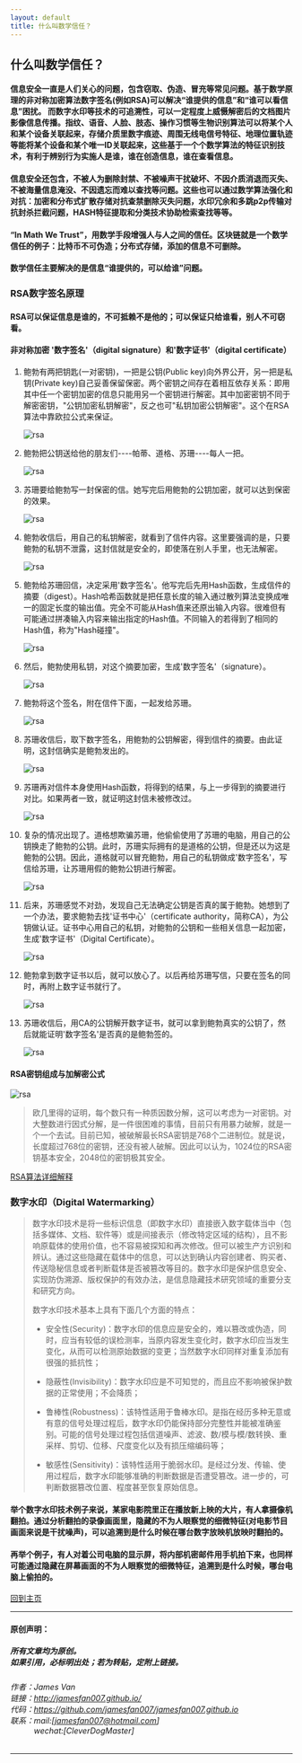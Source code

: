 ```yaml
---
layout: default
title: 什么叫数学信任？
---
```


## 什么叫数学信任？

#### 信息安全一直是人们关心的问题，包含窃取、伪造、冒充等常见问题。基于数学原理的非对称加密算法数字签名(例如RSA)可以解决“谁提供的信息”和“谁可以看信息”困扰。 而数字水印等技术的可追溯性，可以一定程度上威慑解密后的文档图片影像信息传播。指纹、语音、人脸、肢态、操作习惯等生物识别算法可以将某个人和某个设备关联起来，存储介质里数字痕迹、周围无线电信号特征、地理位置轨迹等能将某个设备和某个唯一ID关联起来，这些基于一个个数学算法的特征识别技术，有利于辨别行为实施人是谁，谁在创造信息，谁在查看信息。

#### 信息安全还包含，不被人为删除封禁、不被噪声干扰破坏、不因介质消退而灭失、不被海量信息淹没、不因遗忘而难以查找等问题。这些也可以通过数学算法强化和对抗：加密和分布式扩散存储对抗查禁删除灭失问题，水印冗余和多跳p2p传输对抗封杀拦截问题，HASH特征提取和分类技术协助检索查找等等。

#### “In Math We Trust”，用数学手段增强人与人之间的信任。区块链就是一个数学信任的例子：比特币不可伪造；分布式存储，添加的信息不可删除。

#### 数学信任主要解决的是信息“谁提供的，可以给谁”问题。

### RSA数字签名原理

#### RSA可以保证信息是谁的，不可抵赖不是他的；可以保证只给谁看，别人不可窃看。

#### 非对称加密 '数字签名'（digital signature）和'数字证书'（digital certificate）

1. 鲍勃有两把钥匙(一对密钥)，一把是公钥(Public key)向外界公开，另一把是私钥(Private key)自己妥善保留保密。两个密钥之间存在着相互依存关系：即用其中任一个密钥加密的信息只能用另一个密钥进行解密。其中加密密钥不同于解密密钥，"公钥加密私钥解密"，反之也可"私钥加密公钥解密"。这个在RSA算法中靠欧拉公式来保证。

   ![rsa](./img/rsa/rsa1.jpg)

2. 鲍勃把公钥送给他的朋友们----帕蒂、道格、苏珊----每人一把。

   ![rsa](./img/rsa/rsa2.jpg)

3. 苏珊要给鲍勃写一封保密的信。她写完后用鲍勃的公钥加密，就可以达到保密的效果。

   ![rsa](./img/rsa/rsa3.jpg)

4. 鲍勃收信后，用自己的私钥解密，就看到了信件内容。这里要强调的是，只要鲍勃的私钥不泄露，这封信就是安全的，即使落在别人手里，也无法解密。

   ![rsa](./img/rsa/rsa4.jpg)

5. 鲍勃给苏珊回信，决定采用'数字签名'。他写完后先用Hash函数，生成信件的摘要（digest）。Hash哈希函数就是把任意长度的输入通过散列算法变换成唯一的固定长度的输出值。完全不可能从Hash值来还原出输入内容。很难但有可能通过拼凑输入内容来输出指定的Hash值。不同输入的若得到了相同的Hash值，称为"Hash碰撞"。

   ![rsa](./img/rsa/rsa5.jpg)

6. 然后，鲍勃使用私钥，对这个摘要加密，生成'数字签名'（signature）。

   ![rsa](./img/rsa/rsa6.jpg)

7. 鲍勃将这个签名，附在信件下面，一起发给苏珊。

   ![rsa](./img/rsa/rsa7.jpg)

8. 苏珊收信后，取下数字签名，用鲍勃的公钥解密，得到信件的摘要。由此证明，这封信确实是鲍勃发出的。

   ![rsa](./img/rsa/rsa8.jpg)

9. 苏珊再对信件本身使用Hash函数，将得到的结果，与上一步得到的摘要进行对比。如果两者一致，就证明这封信未被修改过。

   ![rsa](./img/rsa/rsa9.jpg)

10. 复杂的情况出现了。道格想欺骗苏珊，他偷偷使用了苏珊的电脑，用自己的公钥换走了鲍勃的公钥。此时，苏珊实际拥有的是道格的公钥，但是还以为这是鲍勃的公钥。因此，道格就可以冒充鲍勃，用自己的私钥做成'数字签名'，写信给苏珊，让苏珊用假的鲍勃公钥进行解密。

    ![rsa](./img/rsa/rsa10.jpg)

11. 后来，苏珊感觉不对劲，发现自己无法确定公钥是否真的属于鲍勃。她想到了一个办法，要求鲍勃去找'证书中心'（certificate authority，简称CA），为公钥做认证。证书中心用自己的私钥，对鲍勃的公钥和一些相关信息一起加密，生成'数字证书'（Digital Certificate）。

    ![rsa](./img/rsa/rsa11.jpg)

12. 鲍勃拿到数字证书以后，就可以放心了。以后再给苏珊写信，只要在签名的同时，再附上数字证书就行了。

    ![rsa](./img/rsa/rsa12.jpg)

13. 苏珊收信后，用CA的公钥解开数字证书，就可以拿到鲍勃真实的公钥了，然后就能证明'数字签名'是否真的是鲍勃签的。

    ![rsa](./img/rsa/rsa13.jpg)

#### RSA密钥组成与加解密公式

![rsa](./img/rsa/rsa.jpg)

> 欧几里得的证明，每个数只有一种质因数分解，这可以考虑为一对密钥。对大整数进行因式分解，是一件很困难的事情，目前只有用暴力破解，就是一个一个去试。目前已知，被破解最长RSA密钥是768个二进制位。就是说，长度超过768位的密钥，还没有被人破解。因此可以认为，1024位的RSA密钥基本安全，2048位的密钥极其安全。

[RSA算法详细解释](https://www.cnblogs.com/cjm123/p/8243424.html)

### 数字水印（Digital Watermarking）

> 数字水印技术是将一些标识信息（即数字水印）直接嵌入数字载体当中（包括多媒体、文档、软件等）或是间接表示（修改特定区域的结构），且不影响原载体的使用价值，也不容易被探知和再次修改。但可以被生产方识别和辨认。通过这些隐藏在载体中的信息，可以达到确认内容创建者、购买者、传送隐秘信息或者判断载体是否被篡改等目的。数字水印是保护信息安全、实现防伪溯源、版权保护的有效办法，是信息隐藏技术研究领域的重要分支和研究方向。
> 
> 数字水印技术基本上具有下面几个方面的特点：
> 
> * 安全性(Security)：数字水印的信息应是安全的，难以篡改或伪造，同时，应当有较低的误检测率，当原内容发生变化时，数字水印应当发生变化，从而可以检测原始数据的变更；当然数字水印同样对重复添加有很强的抵抗性；
> 
> * 隐蔽性(Invisibility)：数字水印应是不可知觉的，而且应不影响被保护数据的正常使用；不会降质；
> 
> * 鲁棒性(Robustness)：该特性适用于鲁棒水印。是指在经历多种无意或有意的信号处理过程后，数字水印仍能保持部分完整性并能被准确鉴别。可能的信号处理过程包括信道噪声、滤波、数/模与模/数转换、重采样、剪切、位移、尺度变化以及有损压缩编码等；
> 
> * 敏感性(Sensitivity)：该特性适用于脆弱水印。是经过分发、传输、使用过程后，数字水印能够准确的判断数据是否遭受篡改。进一步的，可判断数据篡改位置、程度甚至恢复原始信息。

#### 举个数字水印技术例子来说，某家电影院里正在播放新上映的大片，有人拿摄像机翻拍。通过分析翻拍的录像画面里，隐藏的不为人眼察觉的细微特征(对电影节目画面来说是干扰噪声)，可以追溯到是什么时候在哪台数字放映机放映时翻拍的。

#### 再举个例子，有人对着公司电脑的显示屏，将内部机密邮件用手机拍下来，也同样可能通过隐藏在屏幕画面的不为人眼察觉的细微特征，追溯到是什么时候，哪台电脑上偷拍的。

[回到主页](http://jamesfan007.github.io/)

---

#### 原创声明：

##### 所有文章均为原创。 <br/> 如果引用，必标明出处；若为转贴，定附上链接。

###### 作者：James Van <br/> 链接：http://jamesfan007.github.io/ <br/> 代码：https://github.com/jamesfan007/jamesfan007.github.io <br/> 联系：mail:[jamesfan007@hotmail.com]  <br/> &emsp;&emsp;&emsp;wechat:[CleverDogMaster]

---
